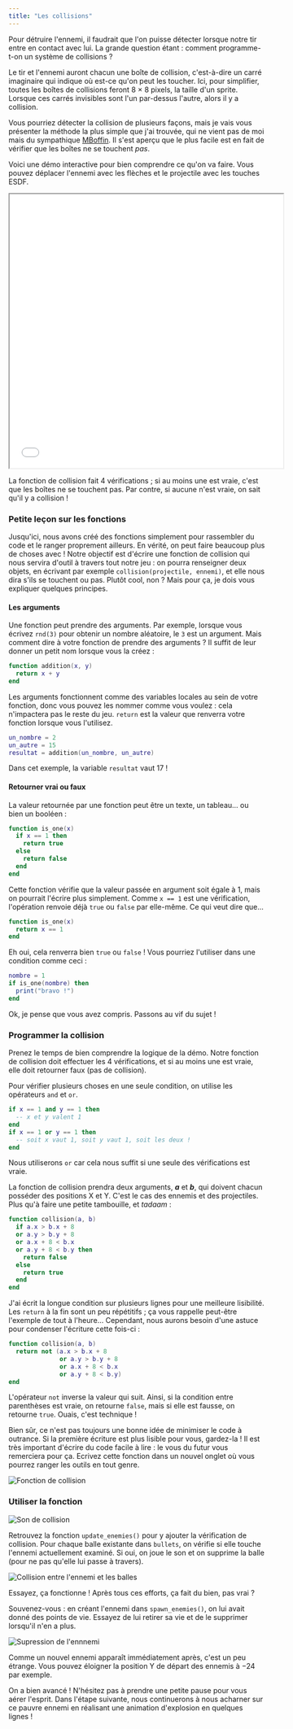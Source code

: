 ```yaml
---
title: "Les collisions"
---
```


Pour détruire l'ennemi, il faudrait que l'on puisse détecter lorsque notre tir entre en contact avec lui. La grande question étant : comment programme-t-on un système de collisions ?

Le tir et l'ennemi auront chacun une boîte de collision, c'est-à-dire un carré imaginaire qui indique où est-ce qu'on peut les toucher. Ici, pour simplifier, toutes les boîtes de collisions feront 8 × 8 pixels, la taille d'un sprite. Lorsque ces carrés invisibles sont l'un par-dessus l'autre, alors il y a collision.

Vous pourriez détecter la collision de plusieurs façons, mais je vais vous présenter la méthode la plus simple que j'ai trouvée, qui ne vient pas de moi mais du sympathique [MBoffin](https://mboffin.itch.io/pico8-overlap). Il s'est aperçu que le plus facile est en fait de vérifier que les boîtes ne se touchent *pas*.

Voici une démo interactive pour bien comprendre ce qu'on va faire. Vous pouvez déplacer l'ennemi avec les flèches et le projectile avec les touches ESDF.

<iframe width="538" height="539"
  src="/jeux-pico-8/demo-collisions/index.html">
</iframe>

La fonction de collision fait 4 vérifications ; si au moins une est vraie, c'est que les boîtes ne se touchent pas. Par contre, si aucune n'est vraie, on sait qu'il y a collision !

### Petite leçon sur les fonctions

Jusqu'ici, nous avons créé des fonctions simplement pour rassembler du code et le ranger proprement ailleurs. En vérité, on peut faire beaucoup plus de choses avec ! Notre objectif est d'écrire une fonction de collision qui nous servira d'outil à travers tout notre jeu : on pourra renseigner deux objets, en écrivant par exemple `collision(projectile, ennemi)`, et elle nous dira s'ils se touchent ou pas. Plutôt cool, non ? Mais pour ça, je dois vous expliquer quelques principes.

#### Les arguments

Une fonction peut prendre des arguments. Par exemple, lorsque vous écrivez `rnd(3)` pour obtenir un nombre aléatoire, le `3` est un argument. Mais comment dire à votre fonction de prendre des arguments ? Il suffit de leur donner un petit nom lorsque vous la créez :

```lua
function addition(x, y)
  return x + y
end
```

Les arguments fonctionnent comme des variables locales au sein de votre fonction, donc vous pouvez les nommer comme vous voulez : cela n'impactera pas le reste du jeu. `return` est la valeur que renverra votre fonction lorsque vous l'utilisez.

```lua
un_nombre = 2
un_autre = 15
resultat = addition(un_nombre, un_autre)
```

Dans cet exemple, la variable `resultat` vaut 17 !

#### Retourner vrai ou faux

La valeur retournée par une fonction peut être un texte, un tableau... ou bien un booléen :

```lua
function is_one(x)
  if x == 1 then
    return true
  else
    return false
  end
end
```

Cette fonction vérifie que la valeur passée en argument soit égale à 1, mais on pourrait l'écrire plus simplement. Comme `x == 1` est une vérification, l'opération renvoie déjà `true` ou `false` par elle-même. Ce qui veut dire que...

```lua
function is_one(x)
  return x == 1
end
```

Eh oui, cela renverra bien `true` ou `false` ! Vous pourriez l'utiliser dans une condition comme ceci :

```lua
nombre = 1
if is_one(nombre) then
  print("bravo !")
end
```

Ok, je pense que vous avez compris. Passons au vif du sujet !

### Programmer la collision

Prenez le temps de bien comprendre la logique de la démo. Notre fonction de collision doit effectuer les 4 vérifications, et si au moins une est vraie, elle doit retourner faux (pas de collision).

Pour vérifier plusieurs choses en une seule condition, on utilise les opérateurs `and` et `or`.

```lua
if x == 1 and y == 1 then
  -- x et y valent 1
end
if x == 1 or y == 1 then
  -- soit x vaut 1, soit y vaut 1, soit les deux !
end
```

Nous utiliserons `or` car cela nous suffit si une seule des vérifications est vraie.

La fonction de collision prendra deux arguments, ***a*** et ***b***, qui doivent chacun posséder des positions X et Y. C'est le cas des ennemis et des projectiles. Plus qu'à faire une petite tambouille, et *tadaam* :

```lua
function collision(a, b)
  if a.x > b.x + 8
  or a.y > b.y + 8
  or a.x + 8 < b.x
  or a.y + 8 < b.y then
    return false
  else
    return true
  end
end
```

J'ai écrit la longue condition sur plusieurs lignes pour une meilleure lisibilité. Les `return` à la fin sont un peu répétitifs ; ça vous rappelle peut-être l'exemple de tout à l'heure... Cependant, nous aurons besoin d'une astuce pour condenser l'écriture cette fois-ci :

```lua
function collision(a, b)
  return not (a.x > b.x + 8
              or a.y > b.y + 8
              or a.x + 8 < b.x
              or a.y + 8 < b.y)
end
```

L'opérateur `not` inverse la valeur qui suit. Ainsi, si la condition entre parenthèses est vraie, on retourne `false`, mais si elle est fausse, on retourne `true`. Ouais, c'est technique !

Bien sûr, ce n'est pas toujours une bonne idée de minimiser le code à outrance. Si la première écriture est plus lisible pour vous, gardez-la ! Il est très important d'écrire du code facile à lire : le vous du futur vous remerciera pour ça. Ecrivez cette fonction dans un nouvel onglet où vous pourrez ranger les outils en tout genre.

![Fonction de collision](./fonction-collision.png)

### Utiliser la fonction

![Son de collision](./son-collision.png)

Retrouvez la fonction `update_enemies()` pour y ajouter la vérification de collision. Pour chaque balle existante dans `bullets`, on vérifie si elle touche l'ennemi actuellement examiné. Si oui, on joue le son et on supprime la balle (pour ne pas qu'elle lui passe à travers).

![Collision entre l'ennemi et les balles](./collision-ennemi-bullets.png)

Essayez, ça fonctionne ! Après tous ces efforts, ça fait du bien, pas vrai ?

Souvenez-vous : en créant l'ennemi dans `spawn_enemies()`, on lui avait donné des points de vie. Essayez de lui retirer sa vie et de le supprimer lorsqu'il n'en a plus.

![Supression de l'ennnemi](./supprimer-ennemi.png)

Comme un nouvel ennemi apparaît immédiatement après, c'est un peu étrange. Vous pouvez éloigner la position Y de départ des ennemis à −24 par exemple.

On a bien avancé ! N'hésitez pas à prendre une petite pause pour vous aérer l'esprit. Dans l'étape suivante, nous continuerons à nous acharner sur ce pauvre ennemi en réalisant une animation d'explosion en quelques lignes !
